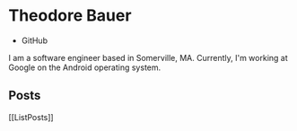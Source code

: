 # Theodore Bauer

- GitHub

I am a software engineer based in Somerville, MA. Currently, I'm working at Google on the Android operating system.

## Posts

[[ListPosts]]
